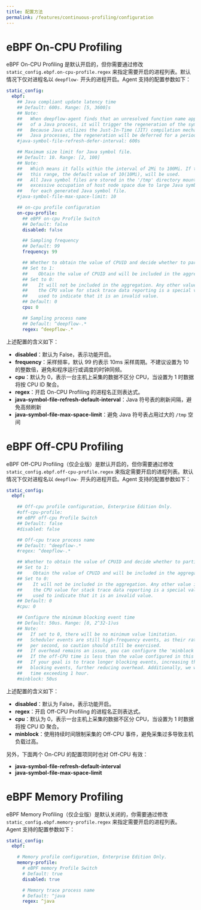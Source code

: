 ```yaml
---
title: 配置方法
permalink: /features/continuous-profiling/configuration
---
```


# eBPF On-CPU Profiling

eBPF On-CPU Profiling 是默认开启的，但你需要通过修改 `static_config.ebpf.on-cpu-profile.regex` 来指定需要开启的进程列表。默认情况下仅对进程名以 `deepflow-` 开头的进程开启。Agent 支持的配置参数如下：

```yaml
static_config:
  ebpf:
    ## Java compliant update latency time
    ## Default: 600s. Range: [5, 3600]s
    ## Note:
    ##   When deepflow-agent finds that an unresolved function name appears in the function call stack
    ##   of a Java process, it will trigger the regeneration of the symbol file of the process.
    ##   Because Java utilizes the Just-In-Time (JIT) compilation mechanism, to obtain more symbols for
    ##   Java processes, the regeneration will be deferred for a period of time.
    #java-symbol-file-refresh-defer-interval: 600s

    ## Maximum size limit for Java symbol file.
    ## Default: 10. Range: [2, 100]
    ## Note:
    ##   Which means it falls within the interval of 2Mi to 100Mi. If the configuration value is outside
    ##   this range, the default value of 10(10Mi), will be used.
    ##   All Java symbol files are stored in the '/tmp' directory mounted by the deepflow-agent. To prevent
    ##   excessive occupation of host node space due to large Java symbol files, a maximum size limit is set
    ##   for each generated Java symbol file.
    #java-symbol-file-max-space-limit: 10

    ## on-cpu profile configuration
    on-cpu-profile:
      ## eBPF on-cpu Profile Switch
      ## Default: false
      disabled: false

      ## Sampling frequency
      ## Default: 99
      frequency: 99

      ## Whether to obtain the value of CPUID and decide whether to participate in aggregation.
      ## Set to 1:
      ##    Obtain the value of CPUID and will be included in the aggregation of stack trace data.
      ## Set to 0:
      ##    It will not be included in the aggregation. Any other value is considered invalid,
      ##    the CPU value for stack trace data reporting is a special value (CPU_INVALID:0xfff)
      ##    used to indicate that it is an invalid value.
      ## Default: 0
      cpu: 0

      ## Sampling process name
      ## Default: ^deepflow-.*
      regex: ^deepflow-.*
```

上述配置的含义如下：

- **disabled**：默认为 False，表示功能开启。
- **frequency**：采样频率，默认 99 约表示 10ms 采样周期。不建议设置为 10 的整数倍，避免和程序运行或调度的时钟同频。
- **cpu**：默认为 0，表示一台主机上采集的数据不区分 CPU，当设置为 1 时数据将按 CPU ID 聚合。
- **regex**：开启 On-CPU Profiling 的进程名正则表达式。
- **java-symbol-file-refresh-default-interval**：Java 符号表的刷新间隔，避免高频刷新
- **java-symbol-file-max-space-limit**：避免 Java 符号表占用过大的 `/tmp` 空间

# eBPF Off-CPU Profiling

eBPF Off-CPU Profiling（仅企业版）是默认开启的，但你需要通过修改 `static_config.ebpf.off-cpu-profile.regex` 来指定需要开启的进程列表。默认情况下仅对进程名以 `deepflow-` 开头的进程开启。Agent 支持的配置参数如下：

```yaml
static_config:
  ebpf:

    ## Off-cpu profile configuration, Enterprise Edition Only.
    #off-cpu-profile:
    ## eBPF off-cpu Profile Switch
    ## Default: false
    #disabled: false

    ## Off-cpu trace process name
    ## Default: ^deepflow-.*
    #regex: ^deepflow-.*

    ## Whether to obtain the value of CPUID and decide whether to participate in aggregation.
    ## Set to 1:
    ##    Obtain the value of CPUID and will be included in the aggregation of stack trace data.
    ## Set to 0:
    ##    It will not be included in the aggregation. Any other value is considered invalid,
    ##    the CPU value for stack trace data reporting is a special value (CPU_INVALID:0xfff)
    ##    used to indicate that it is an invalid value.
    ## Default: 0
    #cpu: 0

    ## Configure the minimum blocking event time
    ## Default: 50us. Range: [0, 2^32-1)us
    ## Note:
    ##   If set to 0, there will be no minimum value limitation.
    ##   Scheduler events are still high-frequency events, as their rate may exceed 1 million events
    ##   per second, so caution should still be exercised.
    ##   If overhead remains an issue, you can configure the 'minblock' tunable parameter here.
    ##   If the off-CPU time is less than the value configured in this item, the data will be discarded.
    ##   If your goal is to trace longer blocking events, increasing this parameter can filter out shorter
    ##   blocking events, further reducing overhead. Additionally, we will not collect events with a block
    ##   time exceeding 1 hour.
    #minblock: 50us
```

上述配置的含义如下：

- **disabled**：默认为 False，表示功能开启。
- **regex**：开启 Off-CPU Profiling 的进程名正则表达式。
- **cpu**：默认为 0，表示一台主机上采集的数据不区分 CPU，当设置为 1 时数据将按 CPU ID 聚合。
- **minblock**：使用持续时间限制采集的 Off-CPU 事件，避免采集过多导致主机负载过高。

另外，下面两个 On-CPU 的配置项同时也对 Off-CPU 有效：

- **java-symbol-file-refresh-default-interval**
- **java-symbol-file-max-space-limit**

# eBPF Memory Profiling

eBPF Memory Profiling（仅企业版）是默认关闭的，你需要通过修改 `static_config.ebpf.memory-profile.regex` 来指定需要开启的进程列表。Agent 支持的配置参数如下：
```yaml
static_config:
  ebpf:

    # Memory profile configuration, Enterprise Edition Only.
    memory-profile:
      # eBPF memory Profile Switch
      # Default: true
      disabled: true

      # Memory trace process name
      # Default: ^java
      regex: ^java
```
